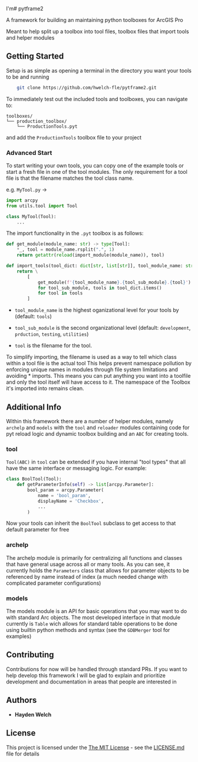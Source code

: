 I'm# pytframe2

A framework for building an maintaining python toolboxes for ArcGIS Pro 

Meant to help split up a toolbox into tool files, toolbox files that import tools
and helper modules

## Getting Started

Setup is as simple as opening a terminal in the directory you want your tools to be and running
    
```sh
    git clone https://github.com/hwelch-fle/pytframe2.git
``` 

To immediately test out the included tools and toolboxes, you can navigate to:

    toolboxes/
    └── production_toolbox/
        └── ProductionTools.pyt

and add the `ProductionTools` toolbox file to your project

### Advanced Start
To start writing your own tools, you can copy one of the example tools or start a fresh file in one of the tool modules. The only requirement for a tool file is that the filename matches the tool class name.

e.g. `MyTool.py` ->
```python
import arcpy
from utils.tool import Tool

class MyTool(Tool):
    ...
```
The import functionality in the `.pyt` toolbox is as follows:
```python
def get_module(module_name: str) -> type[Tool]:
    *_, tool = module_name.rsplit(".", 1)
    return getattr(reload(import_module(module_name)), tool)

def import_tools(tool_dict: dict[str, list[str]], tool_module_name: str = "tools") -> list[type[Tool]]:
    return \
        [
            get_module(f'{tool_module_name}.{tool_sub_module}.{tool}')
            for tool_sub_module, tools in tool_dict.items()
            for tool in tools
        ]
```

- `tool_module_name` is the highest oganizational level for your tools by (default: `tools`)

- `tool_sub_module` is the second organizational level (default: `development`, `prduction`, `testing`, `utilities`)

- `tool` is the filename for the tool.

To simplify importing, the filename is used as a way to tell which class within a tool file is the actual tool
This helps prevent namespace pollution by enforcing unique names in modules through file system limitations and avoiding * imports. This means you can put anything you want into a toolfile and only the tool itself will have access to it. The namespace of the Toolbox it's imported into remains clean.


## Additional Info

Within this framework there are a number of helper modules, namely `archelp` and `models` with the `tool` and `reloader` modules containing code for pyt reload logic and dynamic toolbox building and an `ABC` for creating tools. 

### tool
`Tool(ABC)` in `tool` can be extended if you have internal "tool types" that all have the same interface or messaging logic. For example:
```python
class BoolTool(Tool):
    def getParameterInfo(self) -> list[arcpy.Parameter]:
        bool_param = arcpy.Parameter(
            name = 'bool_param',
            displayName = 'Checkbox',
            ...
        )
```
Now your tools can inherit the `BoolTool` subclass to get access to that default parameter for free

### archelp
The archelp module is primarily for centralizing all functions and classes that have general usage across all or many tools. As you can see, it currently holds the `Parameters` class that allows for parameter objects to be referenced by name instead of index (a much needed change with complicated parameter configurations)

### models
The models module is an API for basic operations that you may want to do with standard Arc objects. The most developed interface in that module currently is `Table` wich allows for standard table operations to be done using builtin python methods and syntax (see the `GDBMerger` tool for examples)

## Contributing

Contributions for now will be handled through standard PRs. If you want to help develop this framework
I will be glad to explain and prioritize development and documentation in areas that people are interested in

## Authors

  - **Hayden Welch**

## License

This project is licensed under the [The MIT License](LICENSE) - see the [LICENSE.md](LICENSE.md) file for
details
